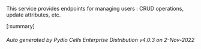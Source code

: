 






This service provides endpoints for managing users : CRUD operations, update attributes, etc.

[:summary]

###### Auto generated by Pydio Cells Enterprise Distribution v4.0.3 on 2-Nov-2022
